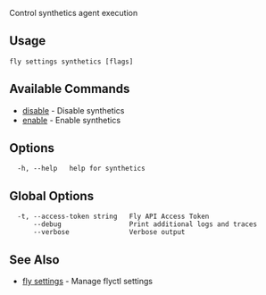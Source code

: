 Control synthetics agent execution

## Usage
~~~
fly settings synthetics [flags]
~~~

## Available Commands
* [disable](/docs/flyctl/settings-synthetics-disable/)	 - Disable synthetics
* [enable](/docs/flyctl/settings-synthetics-enable/)	 - Enable synthetics

## Options

~~~
  -h, --help   help for synthetics
~~~

## Global Options

~~~
  -t, --access-token string   Fly API Access Token
      --debug                 Print additional logs and traces
      --verbose               Verbose output
~~~

## See Also

* [fly settings](/docs/flyctl/settings/)	 - Manage flyctl settings

